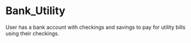 # Bank_Utility
User has a bank account with checkings and savings to pay for utility bills using their checkings.
